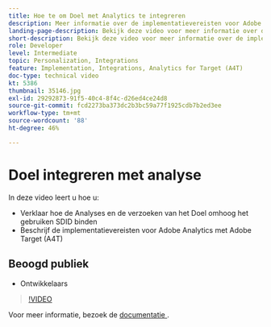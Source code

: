 ```yaml
---
title: Hoe te om Doel met Analytics te integreren
description: Meer informatie over de implementatievereisten voor Adobe Analytics met Adobe Target (A4T).
landing-page-description: Bekijk deze video voor meer informatie over de implementatievereisten voor Adobe Analytics met Adobe Target (A4T).
short-description: Bekijk deze video voor meer informatie over de implementatievereisten voor Adobe Analytics met Adobe Target (A4T).
role: Developer
level: Intermediate
topic: Personalization, Integrations
feature: Implementation, Integrations, Analytics for Target (A4T)
doc-type: technical video
kt: 5386
thumbnail: 35146.jpg
exl-id: 29292873-91f5-40c4-8f4c-d26ed4ce24d8
source-git-commit: fcd2273ba373dc2b3bc59a77f1925cdb7b2ed3ee
workflow-type: tm+mt
source-wordcount: '88'
ht-degree: 46%

---
```


# Doel integreren met analyse

In deze video leert u hoe u:

* Verklaar hoe de Analyses en de verzoeken van het Doel omhoog het gebruiken SDID binden
* Beschrijf de implementatievereisten voor Adobe Analytics met Adobe Target (A4T)

## Beoogd publiek

* Ontwikkelaars

>[!VIDEO](https://video.tv.adobe.com/v/35146/?quality=12)

Voor meer informatie, bezoek de [ documentatie ](https://experienceleague.adobe.com/docs/target/using/integrate/a4t/a4timplementation.html?lang=en).
